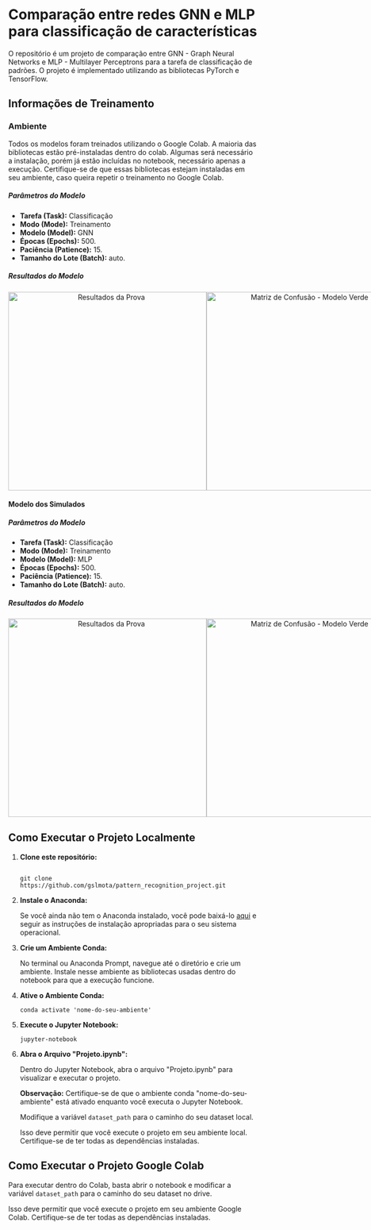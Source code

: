 
# Comparação entre redes GNN e MLP para classificação de características

O repositório é um projeto de comparação entre  GNN - Graph Neural Networks e  MLP - Multilayer Perceptrons para a tarefa de classificação de padrões. O projeto é implementado utilizando as bibliotecas PyTorch e TensorFlow.


## Informações de Treinamento
### Ambiente
Todos os modelos foram treinados utilizando o Google Colab. A maioria das bibliotecas estão pré-instaladas dentro do colab. Algumas será necessário a instalação, porém já estão incluídas no notebook, necessário apenas a execução. Certifique-se de que essas bibliotecas estejam instaladas em seu ambiente, caso queira repetir o treinamento no Google Colab.

##### Parâmetros do Modelo

- **Tarefa (Task):** Classificação
- **Modo (Mode):** Treinamento
- **Modelo (Model):** GNN
- **Épocas (Epochs):** 500.
- **Paciência (Patience):** 15.
- **Tamanho do Lote (Batch):** auto.

##### Resultados do Modelo

<div style="display: flex; justify-content: space-between;">
  <a target="_blank" align="center">
    <img height="400" width="400" src="https://github.com/Daniel227a/desafio/blob/dev/images/results_ProvaGabarito.png" alt="Resultados da Prova">
  </a>
  <a target="_blank" align="center">
    <img height="400" width="400" src="https://github.com/Daniel227a/desafio/blob/dev/images/confusion_matrix_normalized_ProvaGabarito.png" alt="Matriz de Confusão - Modelo Verde">
  </a>
</div>

#### Modelo dos Simulados

##### Parâmetros do Modelo

- **Tarefa (Task):** Classificação
- **Modo (Mode):** Treinamento
- **Modelo (Model):** MLP
- **Épocas (Epochs):** 500.
- **Paciência (Patience):** 15.
- **Tamanho do Lote (Batch):** auto.

##### Resultados do Modelo 

<div style="display: flex; justify-content: space-between;">
  <a target="_blank" align="center">
    <img height="400" width="400" src="https://github.com/Daniel227a/desafio/blob/dev/images/results_Simulados.png" alt="Resultados da Prova">
  </a>
  <a target="_blank" align="center">
    <img height="400" width="400" src="https://github.com/Daniel227a/desafio/blob/dev/images/confusion_matrix_normalized_Simulados.png" alt="Matriz de Confusão - Modelo Verde">
  </a>
</div>

	
## Como Executar o Projeto Localmente

1. **Clone este repositório:**

   ```shell
   
   git clone https://github.com/gslmota/pattern_recognition_project.git
   ```

2. **Instale o Anaconda:**

   Se você ainda não tem o Anaconda instalado, você pode baixá-lo [aqui](https://www.anaconda.com/products/distribution) e seguir as instruções de instalação apropriadas para o seu sistema operacional.

3. **Crie um Ambiente Conda:**

   No terminal ou Anaconda Prompt, navegue até o diretório e crie um ambiente. Instale nesse ambiente as bibliotecas usadas dentro do notebook para que a execução funcione.

4. **Ative o Ambiente Conda:**

   ```shell
   conda activate 'nome-do-seu-ambiente'
   ```

6. **Execute o Jupyter Notebook:**

   ```shell
   jupyter-notebook
   ```

7. **Abra o Arquivo "Projeto.ipynb":**

   Dentro do Jupyter Notebook, abra o arquivo "Projeto.ipynb" para visualizar e executar o projeto.
   
   **Observação:** Certifique-se de que o ambiente conda "nome-do-seu-ambiente" está ativado enquanto você executa o Jupyter Notebook.

   Modifique a variável `dataset_path` para o caminho do seu dataset local.
   
   Isso deve permitir que você execute o projeto em seu ambiente local. Certifique-se de ter todas as dependências instaladas.

## Como Executar o Projeto Google Colab
   Para executar dentro do Colab, basta abrir o notebook e modificar a variável `dataset_path` para o caminho do seu dataset no drive.

   Isso deve permitir que você execute o projeto em seu ambiente Google Colab. Certifique-se de ter todas as dependências instaladas.



